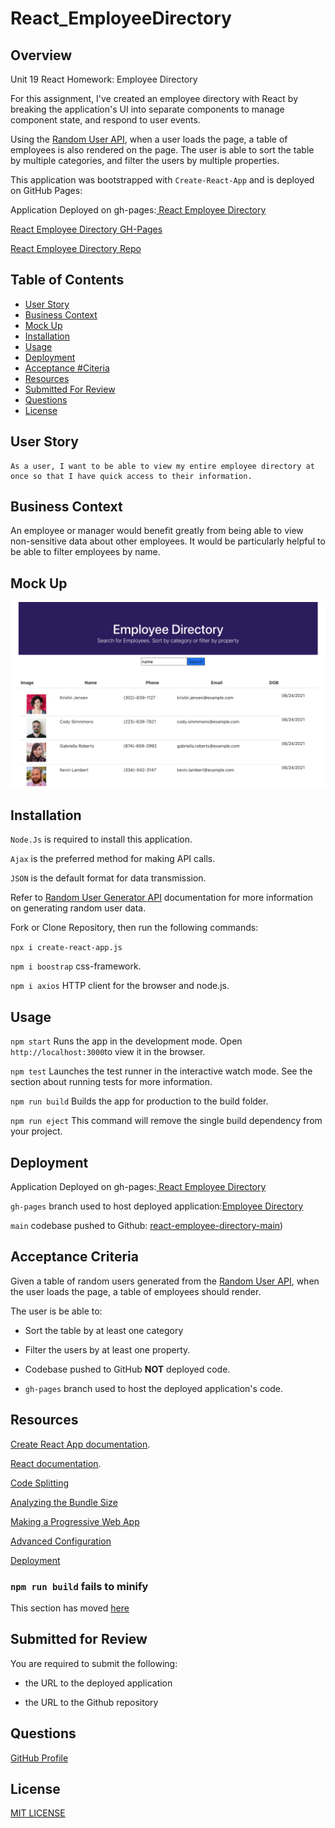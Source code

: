 # React_EmployeeDirectory

## Overview

Unit 19 React Homework: Employee Directory

For this assignment, I've created an employee directory with React by breaking the application's UI into separate components to manage component state, and respond to user events. 

Using the [Random User API](https://randomuser.me/), when a user loads the page, a table of employees is also rendered on the page. The user is able to sort the table by multiple categories, and filter the users by multiple properties. 

This application was bootstrapped with `Create-React-App` and is deployed on GitHub Pages:

Application Deployed on gh-pages:[ React Employee Directory](https://rdevans87.github.io/react-employee-directory/)

[React Employee Directory GH-Pages](/)

[React Employee Directory Repo](https://github.com/rdevans87/react-employee-directory)

## Table of Contents
* [User Story](#user-story)
* [Business Context](#business-context)
* [Mock Up](#mock-up)
* [Installation](#installation)
* [Usage](#usage)
* [Deployment](#deployment)
* [Acceptance #Citeria](#)
* [Resources](#resources)
* [Submitted For Review](#submitted-for-review)
* [Questions](#questions)
* [License](#license)



## User Story
```
As a user, I want to be able to view my entire employee directory at once so that I have quick access to their information.
```
## Business Context

An employee or manager would benefit greatly from being able to view non-sensitive data about other employees. It would be particularly helpful to be able to filter employees by name.

## Mock Up

<img src="public/screenshot.png" width="620px">


## Installation

`Node.Js` is required to install this application.

`Ajax` is the preferred method for making API calls. 

`JSON` is the default format for data transmission.

Refer to [Random User Generator API](https://randomuser.me/documentation#intro) documentation for more information on generating random user data.

Fork or Clone Repository, then run the following commands:

`npx i create-react-app.js` 

`npm i boostrap` css-framework.

`npm i axios` HTTP client for the browser and node.js.


 ## Usage

`npm start` 
Runs the app in the development mode.
Open `http://localhost:3000`to view it in the browser.

`npm test`
Launches the test runner in the interactive watch mode.
See the section about running tests for more information.

`npm run build` 
Builds the app for production to the build folder.

`npm run eject`
 This command will remove the single build dependency from your project.  

## Deployment

Application Deployed on gh-pages:[ React Employee Directory](https://rdevans87.github.io/react-employee-directory/)

`gh-pages` branch used to host deployed application:[Employee Directory](/)

`main` codebase pushed to Github: [react-employee-directory-main](https://github.com/rdevans87/React_EmployeeDirectory))


## Acceptance Criteria

Given a table of random users generated from the [Random User API](https://randomuser.me/), when the user loads the page, a table of employees should render. 

The user is be able to:

  * Sort the table by at least one category

  * Filter the users by at least one property.
  
  * Codebase pushed to GitHub **NOT** deployed code.
  
  * `gh-pages` branch used to host the deployed application's code. 

## Resources 

[Create React App documentation](https://facebook.github.io/create-react-app/docs/getting-started).

[React documentation](https://reactjs.org/).

[Code Splitting](https://facebook.github.io/create-react-app/docs/code-splitting)

[Analyzing the Bundle Size](https://facebook.github.io/create-react-app/docs/analyzing-the-bundle-size)

[ Making a Progressive Web App](https://facebook.github.io/create-react-app/docs/making-a-progressive-web-app)

[Advanced Configuration](https://facebook.github.io/create-react-app/docs/advanced-configuration)

[Deployment](https://facebook.github.io/create-react-app/docs/deployment)

### `npm run build` fails to minify

This section has moved [here](https://facebook.github.io/create-react-app/docs/troubleshooting#npm-run-build-fails-to-minify)

## Submitted for Review

You are required to submit the following:

* the URL to the deployed application

* the URL to the Github repository


## Questions

[GitHub Profile](https://github.com/rdevans87)


## License

[MIT LICENSE](LICENSE)

